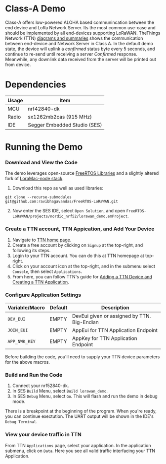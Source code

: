 # Class-A Demo

Class-A offers low-powered ALOHA based communincation between the end device and LoRa Network Server. Its the most common use-case and should be implemented by all end-devices supporting LoRaWAN. TheThings Network (TTN)  [diagrams and summaries](https://www.thethingsnetwork.org/docs/lorawan/classes.html) shows the communication between end-device and Network Server in Class A. 
In the default demo state, the device will uplink a _confirmed_ status byte every 5 seconds, and continue to re-send until receiving a server _Confirmed_ response.
Meanwhile, any downlink data received from the server will be printed out from device.

# Dependencies
Usage | Item
----|----
MCU| nrf42840-dk 
Radio | sx1262mb2cas (915 MHz)
IDE | Segger Embedded Studio (SES)


# Running the Demo
### Download and View the Code
The demo leverages open-source [FreeRTOS Libraries](https://github.com/aws/amazon-freertos) and 
a slightly altered fork of [LoraMac-node stack](https://github.com/dachalco/LoRaMac-node).

1) Download this repo as well as used libraries:
```
git clone --recurse-submodules git@github.com:ravibhagavandas/FreeRTOS-LoRaWAN.git
```

2) Now enter the SES IDE, select `Open Solution`, and open `FreeRTOS-LoRaWAN/projects/nordic_nrf52/lorawan_demo.emProject`.

### Create a TTN account, TTN Appication, and Add Your Device
1) Navigate to [TTN home page](https://www.thethingsnetwork.org/).
2) Create a free account by clicking on `Signup` at the top-right, and following its steps.
3) Login to your TTN account. You can do this at TTN homepage at top-right.
4) Click on your account icon at the top-right, and in the submenu select `Console`, then select `Applications`.
6) From here, you can follow TTN's guide for [Adding a TTN Device and Creating a TTN Application](https://www.thethingsnetwork.org/docs/devices/registration.html).

### Configure Application Settings

Variable/Macro | Default | Description 
----|----|----
`DEV_EUI` | EMPTY | DevEui given or assigned by TTN. Big-Endian
`JOIN_EUI`| EMPTY | AppEui for TTN Application Endpoint
`APP_NWK_KEY` | EMPTY | AppKey for TTN Application Endpoint

Before building the code, you'll need to supply your TTN device parameters for the above macros.

### Build and Run the Code
1) Connect your nrf52840-dk.
2) In SES `Build` Menu, select `Build lorawan_demo`.
3) In SES `Debug` Menu, select `Go`. This will flash and run the demo in debug mode.

There is a breakpoint at the beginning of the program. When you're ready, you can continue exectution.
The UART output will be shown in the IDE's `Debug Terminal`.

### View your device traffic in TTN
From TTN `Applications` page, select your application. In the application submenu, click on `Data`. 
Here you see all valid traffic interfacing your TTN Application.
